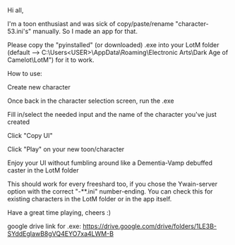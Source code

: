 Hi all,

I'm a toon enthusiast and was sick of copy/paste/rename "character-53.ini's" manually. So I made an app for that.

Please copy the "pyinstalled" (or downloaded) .exe into your LotM folder (default --> C:\Users\<USER>\AppData\Roaming\Electronic Arts\Dark Age of Camelot\LotM") for it to work.

How to use:

Create new character

Once back in the character selection screen, run the .exe

Fill in/select the needed input and the name of the character you've just created

Click "Copy UI"

Click "Play" on your new toon/character

Enjoy your UI without fumbling around like a Dementia-Vamp debuffed caster in the LotM folder

This should work for every freeshard too, if you chose the Ywain-server option with the correct "-**.ini" number-ending. You can check this for existing characters in the LotM folder or in the app itself.

Have a great time playing, cheers :)

google drive link for .exe: https://drive.google.com/drive/folders/1LE3B-SYddEgIawB8gVQ4EYO7xa4LWM-B
